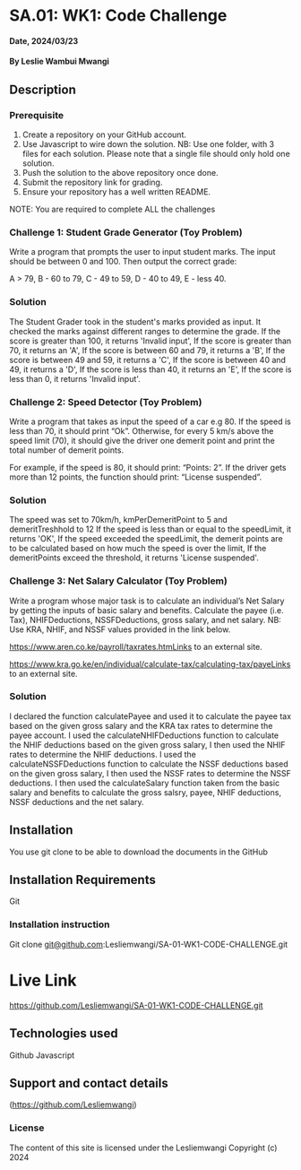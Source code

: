 # SA.01: WK1: Code Challenge

#### Date, 2024/03/23

#### By Leslie Wambui Mwangi

## Description
### Prerequisite
1. Create a repository on your GitHub account.
2. Use Javascript to wire down the solution.
NB: Use one folder, with 3 files for each solution. Please note that a single file should only hold one solution.
3. Push the solution to the above repository once done.
4. Submit the repository link for grading.
5. Ensure your repository has a well written README. 

NOTE: You are required to complete ALL the challenges
### Challenge 1: Student Grade Generator (Toy Problem)
Write a program that prompts the user to input student marks. The input should be between 0 and 100. Then output the correct grade:

A > 79, B - 60 to 79, C -  49 to 59, D - 40 to 49, E - less 40.

### Solution
The Student Grader took in the student's marks provided as input.
It checked the marks against different ranges to determine the grade.
If the score is greater than 100, it returns 'Invalid input',
If the score is greater than 70, it returns an 'A',
If the score is between 60 and 79, it returns a 'B',
If the score is between 49 and 59, it returns a 'C',
If the score is between 40 and 49, it returns a 'D',
If the score is less than 40, it returns an 'E',
If the score is less than 0, it returns 'Invalid input'.


### Challenge 2: Speed Detector (Toy Problem)
Write a program that takes as input the speed of a car e.g 80. If the speed is less than 70, it should print “Ok”. Otherwise, for every 5 km/s above the speed limit (70), it should give the driver one demerit point and print the total number of demerit points.

For example, if the speed is 80, it should print: “Points: 2”. If the driver gets more than 12 points, the function should print: “License suspended”.

### Solution
The speed was set to 70km/h, kmPerDemeritPoint to 5 and demeritTreshhold to 12
If the speed is less than or equal to the speedLimit, it returns 'OK',
If the speed exceeded the speedLimit, the demerit points are to be calculated based on how much the speed is over the limit,
If the demeritPoints exceed the threshold, it returns 'License suspended'.

### Challenge 3: Net Salary Calculator (Toy Problem)
Write a program whose major task is to calculate an individual’s Net Salary by getting the inputs of basic salary and benefits. Calculate the payee (i.e. Tax), NHIFDeductions, NSSFDeductions, gross salary, and net salary. 
NB: Use KRA, NHIF, and NSSF values provided in the link below.

https://www.aren.co.ke/payroll/taxrates.htmLinks to an external site.  

https://www.kra.go.ke/en/individual/calculate-tax/calculating-tax/payeLinks to an external site.

### Solution
I declared the function calculatePayee and used it to calculate the payee tax based on the given gross salary and the KRA tax rates to determine the payee account.
I used the calculateNHIFDeductions function to calculate the NHIF deductions based on the given gross salary, I then used the NHIF rates to determine the NHIF deductions.
I used the calculateNSSFDeductions function to calculate the NSSF deductions based on the given gross salary, I then used the NSSF rates to determine the NSSF deductions.
I then used the calculateSalary function taken from the basic salary and benefits to calculate the gross salsry, payee, NHIF deductions, NSSF deductions and the net salary.

## Installation
You use git clone to be able to download the documents in the GitHub

## Installation Requirements
Git

### Installation instruction

Git clone git@github.com:Lesliemwangi/SA-01-WK1-CODE-CHALLENGE.git



# Live Link
https://github.com/Lesliemwangi/SA-01-WK1-CODE-CHALLENGE.git

## Technologies used
Github
Javascript

## Support and contact details
(https://github.com/Lesliemwangi)

### License
The content of this site is licensed under the Lesliemwangi
Copyright (c) 2024